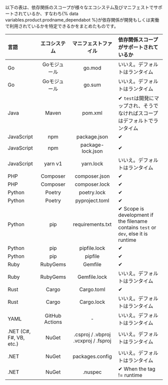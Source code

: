 以下の表は、依存関係のスコープが様々なエコシステム及びマニフェストでサポートされているか、すなわち{% data variables.product.prodname_dependabot %}が依存関係が開発もしくは実働で利用されているかを特定できるかをまとめたものです。

| **言語**                  |   **エコシステム**   |            **マニフェストファイル**            | **依存関係スコープがサポートされているか**                                                             |
|:----------------------- |:--------------:|:------------------------------------:|:----------------------------------------------------------------------------------- |
| Go                      |    Goモジュール     |                go.mod                | いいえ。デフォルトはランタイム                                                                     |
| Go                      |    Goモジュール     |                go.sum                | いいえ。デフォルトはランタイム                                                                     |
| Java                    |     Maven      |               pom.xml                | ✔ `test`は開発にマップされ、そうでなければスコープはデフォルトでランタイム                                           |
| JavaScript              |      npm       |             package.json             | ✔                                                                                   |
| JavaScript              |      npm       |          package-lock.json           | ✔                                                                                   |
| JavaScript              |    yarn v1     |              yarn.lock               | いいえ。デフォルトはランタイム                                                                     |
| PHP                     |    Composer    |            composer.json             | ✔                                                                                   |
| PHP                     |    Composer    |            composer.lock             | ✔                                                                                   |
| Python                  |     Poetry     |             poetry.lock              | ✔                                                                                   |
| Python                  |     Poetry     |            pyproject.toml            | ✔                                                                                   |
| Python                  |      pip       |           requirements.txt           | ✔ Scope is development if the filename contains `test` or `dev`, else it is runtime |
| Python                  |      pip       |             pipfile.lock             | ✔                                                                                   |
| Python                  |      pip       |               pipfile                | ✔                                                                                   |
| Ruby                    |    RubyGems    |               Gemfile                | ✔                                                                                   |
| Ruby                    |    RubyGems    |             Gemfile.lock             | いいえ。デフォルトはランタイム                                                                     |
| Rust                    |     Cargo      |              Cargo.toml              | ✔                                                                                   |
| Rust                    |     Cargo      |              Cargo.lock              | いいえ。デフォルトはランタイム                                                                     |
| YAML                    | GitHub Actions |                  -                   | いいえ。デフォルトはランタイム                                                                     |
| .NET (C#, F#, VB, etc.) |     NuGet      | .csproj / .vbproj .vcxproj / .fsproj | いいえ。デフォルトはランタイム                                                                     |
| .NET                    |     NuGet      |           packages.config            | いいえ。デフォルトはランタイム                                                                     |
| .NET                    |     NuGet      |               .nuspec                | ✔ When the tag != runtime                                                           |
